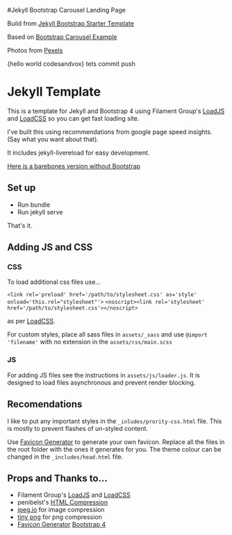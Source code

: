 #Jekyll Bootstrap Carousel Landing Page

Build from [Jekyll Bootstrap Starter Template](https://github.com/thauvette/jekyll-bootstrap-starter-template)

Based on [Bootstrap Carousel Example](https://getbootstrap.com/docs/4.0/examples/carousel/)

Photos from [Pexels](https://www.pexels.com/)

{hello world codesandvox} tets commit push

# Jekyll Template

This is a template for Jekyll and Bootstrap 4 using Filament Group's [LoadJS](https://github.com/filamentgroup/loadJSFilament) and
[LoadCSS](https://github.com/filamentgroup/loadCSS) so you can get fast loading site.

I've built this using recommendations from google page speed insights. (Say what you want about that).

It includes jekyll-livereload for easy development.

[Here is a barebones version without Bootstrap](https://github.com/thauvette/jekyll-starter-template)

## Set up

- Run bundle
- Run jekyll serve

That's it.

## Adding JS and CSS

### CSS

To load additional css files use...

`<link rel='preload' href='/path/to/stylesheet.css' as='style' onload='this.rel="stylesheet"'>`
`<noscript><link rel='stylesheet' href='/path/to/stylesheet.css'></noscript>`

as per [LoadCSS](https://github.com/filamentgroup/loadCSS).

For custom styles, place all sass files in `assets/_sass` and use `@import 'filename'` with no extension in the `assets/css/main.scss`

### JS

For adding JS files see the instructions in `assets/js/loader.js`. It is designed to load files asynchronous and prevent render blocking.

## Recomendations

I like to put any important styles in the `_inludes/prority-css.html` file. This is mostly to prevent flashes of un-styled content.

Use [Favicon Generator](https://realfavicongenerator.net/) to generate your own favicon. Replace all the files in the root folder with the ones it generates for you. The theme colour can be changed in the `_includes/head.html` file.

## Props and Thanks to...

- Filament Group's [LoadJS](https://github.com/filamentgroup/loadJSFilament) and
  [LoadCSS](https://github.com/filamentgroup/loadCSS)
- penibelst's [HTML Compression](https://github.com/penibelst/jekyll-compress-html)
- [jpeg.io](https://www.jpeg.io/) for image compression
- [tiny png](https://tinypng.com/) for png compression
- [Favicon Generator](https://realfavicongenerator.net/)
  [Bootstrap 4](https://getbootstrap.com/)
